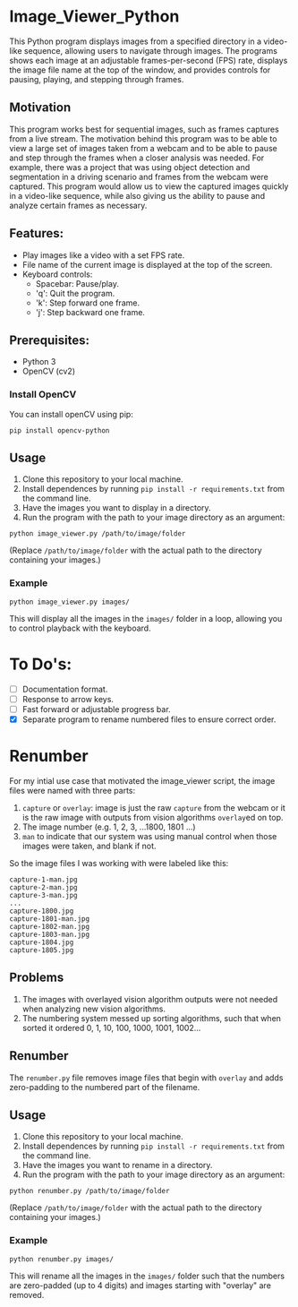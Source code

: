 # Image_Viewer_Python

This Python program displays images from a specified directory in a video-like sequence, allowing users to navigate through images. The programs shows each image at an adjustable frames-per-second (FPS) rate, displays the image file name at the top of the window, and provides controls for pausing, playing, and stepping through frames. 

## Motivation

This program works best for sequential images, such as frames captures from a live stream. The motivation behind this program was to be able to view a large set of images taken from a webcam and to be able to pause and step through the frames when a closer analysis was needed. For example, there was a project that was using object detection and segmentation in a driving scenario and frames from the webcam were captured. This program would allow us to view the captured images quickly in a video-like sequence, while also giving us the ability to pause and analyze certain frames as necessary. 

## Features:

- Play images like a video with a set FPS rate. 
- File name of the current image is displayed at the top of the screen. 
- Keyboard controls:
    - Spacebar: Pause/play.
    - 'q': Quit the program.
    - 'k': Step forward one frame.
    - 'j': Step backward one frame. 

## Prerequisites:

- Python 3
- OpenCV (cv2)

### Install OpenCV

You can install openCV using pip:

```
pip install opencv-python
```

## Usage

1. Clone this repository to your local machine. 
2. Install dependences by running `pip install -r requirements.txt` from the command line.
3. Have the images you want to display in a directory.
4. Run the program with the path to your image directory as an argument:
```
python image_viewer.py /path/to/image/folder
```

(Replace `/path/to/image/folder` with the actual path to the directory containing your images.)

### Example

```
python image_viewer.py images/
```
This will display all the images in the `images/` folder in a loop, allowing you to control playback with the keyboard. 

# To Do's:
 
- [ ] Documentation format.
- [ ] Response to arrow keys. 
- [ ] Fast forward or adjustable progress bar. 
- [x] Separate program to rename numbered files to ensure correct order. 

# Renumber

For my intial use case that motivated the image_viewer script, the image files were named with three parts:

1. `capture` or `overlay`: image is just the raw `capture` from the webcam or it is the raw image with outputs from vision algorithms `overlay`ed on top. 
2. The image number (e.g. 1, 2, 3, ...1800, 1801 ...)
3. `man` to indicate that our system was using manual control when those images were taken, and blank if not. 

So the image files I was working with were labeled like this:

```
capture-1-man.jpg
capture-2-man.jpg
capture-3-man.jpg
...
capture-1800.jpg
capture-1801-man.jpg
capture-1802-man.jpg
capture-1803-man.jpg
capture-1804.jpg
capture-1805.jpg
```

## Problems

1. The images with overlayed vision algorithm outputs were not needed when analyzing new vision algorithms. 
2. The numbering system messed up sorting algorithms, such that when sorted it ordered 0, 1, 10, 100, 1000, 1001, 1002...

## Renumber

The `renumber.py` file removes image files that begin with `overlay` and adds zero-padding to the numbered part of the filename. 

## Usage

1. Clone this repository to your local machine. 
2. Install dependences by running `pip install -r requirements.txt` from the command line.
3. Have the images you want to rename in a directory.
4. Run the program with the path to your image directory as an argument:
```
python renumber.py /path/to/image/folder
```

(Replace `/path/to/image/folder` with the actual path to the directory containing your images.)

### Example

```
python renumber.py images/
```
This will rename all the images in the `images/` folder such that the numbers are zero-padded (up to 4 digits) and images starting with "overlay" are removed.  